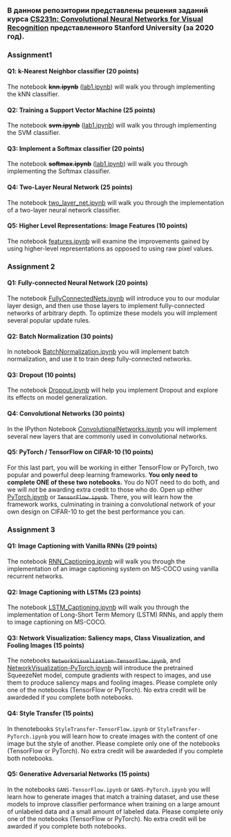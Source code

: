 ### В данном репозитории представлены решения заданий курса [CS231n: Convolutional Neural Networks  for Visual Recognition](http://cs231n.stanford.edu/) представленного Stanford University (за 2020 год).

### Assignment1

#### Q1: k-Nearest Neighbor classifier (20 points)
The notebook **~~knn.ipynb~~** ([lab1.ipynb](https://github.com/exp20/cs231n/blob/main/assignment1/lab1.ipynb)) will walk you through implementing the kNN classifier.

#### Q2: Training a Support Vector Machine (25 points)
The notebook **~~svm.ipynb~~** ([lab1.ipynb](https://github.com/exp20/cs231n/blob/main/assignment1/lab1.ipynb)) will walk you through implementing the SVM classifier.

#### Q3: Implement a Softmax classifier (20 points)
The notebook **~~softmax.ipynb~~** ([lab1.ipynb](https://github.com/exp20/cs231n/blob/main/assignment1/lab1.ipynb)) will walk you through implementing the Softmax classifier.

#### Q4: Two-Layer Neural Network (25 points)
The notebook [two\_layer\_net.ipynb](https://github.com/exp20/cs231n/blob/main/assignment1/two_layer_net.ipynb) will walk you through the implementation of a two-layer neural network classifier.

#### Q5: Higher Level Representations: Image Features (10 points)
The notebook  [features.ipynb](https://github.com/exp20/cs231n/blob/main/assignment1/features.ipynb) will examine the improvements gained by using higher-level representations as opposed to using raw pixel values.

### Assignment 2

#### Q1: Fully-connected Neural Network (20 points)
The notebook [FullyConnectedNets.ipynb](https://github.com/exp20/cs231n/blob/main/assignment2/FullyConnectedNets.ipynb) will introduce you to our
modular layer design, and then use those layers to implement fully-connected
networks of arbitrary depth. To optimize these models you will implement several
popular update rules.

#### Q2: Batch Normalization (30 points)
In notebook [BatchNormalization.ipynb](https://github.com/exp20/cs231n/blob/main/assignment2/BatchNormalization.ipynb) you will implement batch normalization, and use it to train deep fully-connected networks.

#### Q3: Dropout (10 points)
The notebook [Dropout.ipynb](https://github.com/exp20/cs231n/blob/main/assignment2/Dropout.ipynb) will help you implement Dropout and explore its effects on model generalization.

#### Q4: Convolutional Networks (30 points)
In the IPython Notebook [ConvolutionalNetworks.ipynb](https://github.com/exp20/cs231n/blob/main/assignment2/ConvolutionalNetworks.ipynb) you will implement several new layers that are commonly used in convolutional networks.

#### Q5: PyTorch / TensorFlow on CIFAR-10 (10 points)
For this last part, you will be working in either TensorFlow or PyTorch, two popular and powerful deep learning frameworks. **You only need to complete ONE of these two notebooks.** You do NOT need to do both, and we will _not_ be awarding extra credit to those who do.
Open up either [PyTorch.ipynb](https://github.com/exp20/cs231n/blob/main/assignment2/PyTorch.ipynb) or ~~`TensorFlow.ipynb`~~. There, you will learn how the framework works, culminating in training a  convolutional network of your own design on CIFAR-10 to get the best performance you can.

### Assignment 3

#### Q1: Image Captioning with Vanilla RNNs (29 points)
The notebook [RNN_Captioning.ipynb](https://github.com/exp20/cs231n/blob/main/assignment3/RNN_Captioning.ipynb) will walk you through the implementation of an image captioning system on MS-COCO using vanilla recurrent networks.

#### Q2: Image Captioning with LSTMs (23 points)
The notebook [LSTM_Captioning.ipynb](https://github.com/exp20/cs231n/blob/main/assignment3/LSTM_Captioning.ipynb) will walk you through the implementation of Long-Short Term Memory (LSTM) RNNs, and apply them to image captioning on MS-COCO.

#### Q3: Network Visualization: Saliency maps, Class Visualization, and Fooling Images (15 points)
The notebooks ~~`NetworkVisualization-TensorFlow.ipynb`~~, and [NetworkVisualization-PyTorch.ipynb](https://github.com/exp20/cs231n/blob/main/assignment3/NetworkVisualization-PyTorch.ipynb) will introduce the pretrained SqueezeNet model, compute gradients with respect to images, and use them to produce saliency maps and fooling images. Please complete only one of the notebooks (TensorFlow or PyTorch). No extra credit will be awardeded if you complete both notebooks.

#### Q4: Style Transfer (15 points)
In thenotebooks `StyleTransfer-TensorFlow.ipynb` or `StyleTransfer-PyTorch.ipynb` you will learn how to create images with the content of one image but the style of another. Please complete only one of the notebooks (TensorFlow or PyTorch). No extra credit will be awardeded if you complete both notebooks.

#### Q5: Generative Adversarial Networks (15 points)
In the notebooks `GANS-TensorFlow.ipynb` or `GANS-PyTorch.ipynb` you will learn how to generate images that match a training dataset, and use these models to improve classifier performance when training on a large amount of unlabeled data and a small amount of labeled data. Please complete only one of the notebooks (TensorFlow or PyTorch). No extra credit will be awarded if you complete both notebooks.

